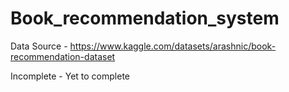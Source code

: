 # Book_recommendation_system

Data Source - https://www.kaggle.com/datasets/arashnic/book-recommendation-dataset

Incomplete - Yet to complete
